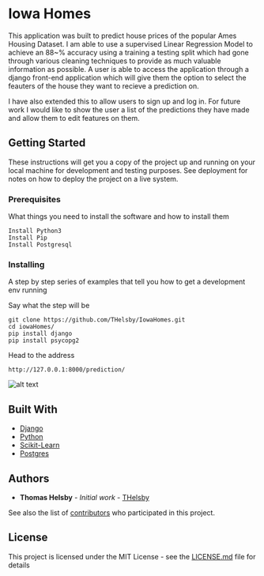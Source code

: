 # Iowa Homes

This application was built to predict house prices of the popular Ames Housing Dataset. I am able to use a supervised Linear Regression
Model to achieve an 88~% accuracy using a training a testing split which had gone through various cleaning techniques to provide as much
valuable information as possible. A user is able to access the application through a django front-end application which will give them the
option to select the feauters of the house they want to recieve a prediction on.

I have also extended this to allow users to sign up and log in. For future work I would like to show the user a list of the predictions they 
have made and allow them to edit features on them.

## Getting Started

These instructions will get you a copy of the project up and running on your local machine for development and testing purposes. See deployment for notes on how to deploy the project on a live system.

### Prerequisites

What things you need to install the software and how to install them

```
Install Python3
Install Pip
Install Postgresql
```

### Installing

A step by step series of examples that tell you how to get a development env running

Say what the step will be

```
git clone https://github.com/THelsby/IowaHomes.git
cd iowaHomes/
pip install django
pip install psycopg2
```
Head to the address
```
http://127.0.0.1:8000/prediction/
```
![alt text](https://i.imgur.com/yaLqNfM.png)

## Built With

* [Django](https://www.djangoproject.com/)
* [Python](https://www.python.org/) 
* [Scikit-Learn](https://scikit-learn.org/stable/)
* [Postgres](https://www.postgresql.org/)

## Authors

* **Thomas Helsby** - *Initial work* - [THelsby](https://github.com/THelsby)

See also the list of [contributors](https://github.com/your/project/contributors) who participated in this project.

## License

This project is licensed under the MIT License - see the [LICENSE.md](LICENSE.md) file for details
